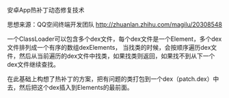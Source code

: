 安卓App热补丁动态修复技术

思想来源：QQ空间终端开发团队
http://zhuanlan.zhihu.com/magilu/20308548

一个ClassLoader可以包含多个dex文件，每个dex文件是一个Element，多个dex文件排列成一个有序的数组dexElements，
当找类的时候，会按顺序遍历dex文件，然后从当前遍历的dex文件中找类，如果找类则返回，如果找不到从下一个dex文件继续查找。

在此基础上构想了热补丁的方案，把有问题的类打包到一个dex（patch.dex）中去，然后把这个dex插入到Elements的最前面。
